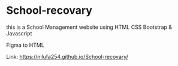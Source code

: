 # School-recovary
this is a School Management website using HTML CSS Bootstrap & Javascript


Figma to HTML

Link:  https://nilufa254.github.io/School-recovary/
